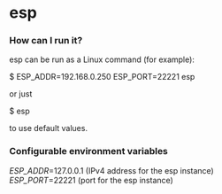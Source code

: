 # esp


### How can I run it? ###
esp can be run as a Linux command (for example):     

$ ESP_ADDR=192.168.0.250 ESP_PORT=22221 esp    

or just   

$ esp   

to use default values.   


### Configurable environment variables ###

*ESP_ADDR*=127.0.0.1 (IPv4 address for the esp instance)    
*ESP_PORT*=22221 (port for the esp instance)
